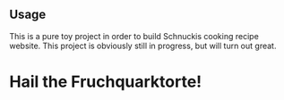 ## Usage

This is a pure toy project in order to build Schnuckis cooking recipe website. 
This project is obviously still in progress, but will turn out great.

# Hail the Fruchquarktorte!
